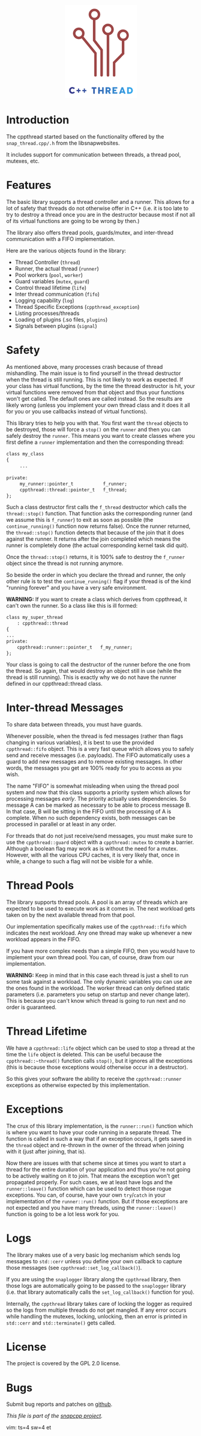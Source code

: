 
<p align="center">
<img alt="cppthread" title="C++ library to easily manage thread and thread pools including communication and mutexes."
src="https://raw.githubusercontent.com/m2osw/cppthread/master/doc/cppthread.png" width="191" height="248"/>
</p>

# Introduction

The cppthread started based on the functionality offered by the
`snap_thread.cpp/.h` from the libsnapwebsites.

It includes support for communication between threads, a thread pool,
mutexes, etc.


# Features

The basic  library supports a thread controller and a runner. This
allows for a lot of safety that threads do not otherwise offer in C++
(i.e. it is too late to try to destroy a thread once you are in the
destructor because most if not all of its virtual functions are going
to be wrong by then.)

The library also offers thread pools, guards/mutex, and inter-thread
communication with a FIFO implementation.

Here are the various objects found in the library:

* Thread Controller (`thread`)
* Runner, the actual thread (`runner`)
* Pool workers (`pool`, `worker`)
* Guard variables (`mutex`, `guard`)
* Control thread lifetime (`life`)
* Inter thread communication (`fifo`)
* Logging capability (`log`)
* Thread Specific Exceptions (`cppthread_exception`)
* Listing processes/threads
* Loading of plugins (.so files, `plugins`)
* Signals between plugins (`signal`)


# Safety

As mentioned above, many processes crash because of thread mishandling.
The main issue is to find yourself in the thread destructor when the thread
is still running. This is not likely to work as expected. If your class has
virtual functions, by the time the thread destructor is hit, your virtual
functions were removed from that object and thus your functions won't get
called. The default ones are called instead. So the results are likely
wrong (unless you implement your own thread class and it does it all for
you or you use callbacks instead of virtual functions).

This library tries to help you with that. You first want the `thread` objects
to be destroyed, those will force a `stop()` on the `runner` and then you
can safely destroy the `runner`. This means you want to create classes
where you first define a `runner` implementation and then the corresponding
thread:

    class my_class
    {
         ...

    private:
         my_runner::pointer_t           f_runner;
         cppthread::thread::pointer_t   f_thread;
    };

Such a class destructor first calls the `f_thread` destructor which calls
the `thread::stop()` function. That function asks the corresponding runner
(and we assume this is `f_runner`) to exit as soon as possible (the
`continue_running()` function now returns false). Once the runner returned,
the `thread::stop()` function detects that because of the join that
it does against the runner. It returns after the join completed which means
the runner is completely done (the actual corresponding kernel task did quit).

Once the `thread::stop()` returns, it is 100% safe to destroy the `f_runner`
object since the thread is not running anymore.

So beside the order in which you declare the thread and runner, the only
other rule is to test the `continue_running()` flag if your thread is
of the kind "running forever" and you have a very safe environment.

**WARNING:** If you want to create a class which derives from cppthread,
it can't own the runner. So a class like this is ill formed:

    class my_super_thread
        : cppthread::thread
    {
    ...
    private:
        cppthread::runner::pointer_t   f_my_runner;
    };

Your class is going to call the destructor of the runner before the one
from the thread. So again, that would destroy an object still in use (while
the thread is still running). This is exactly why we do not have the runner
defined in our cppthread::thread class.

# Inter-thread Messages

To share data between threads, you must have guards.

Whenever possible, when the thread is fed messages (rather than flags
changing in various variables), it is best to use the provided
`cppthread::fifo` object. This is a very fast queue which allows you to
safely send and receive messages (i.e. payloads). The FIFO automatically
uses a guard to add new messages and to remove existing messages. In other
words, the messages you get are 100% ready for you to access as you wish.

The name "FIFO" is somewhat misleading when using the thread pool system
and now that this class supports a priority system which allows for
processing messages _early_. The priority actually uses dependencies. So
message A can be marked as necessary to be able to process message B.
In that case, B will be sitting in the FIFO until the processing of A is
complete. When no such dependency exists, both messages can be processed
in parallel or at least in any order.

For threads that do not just receive/send messages, you must make sure
to use the `cppthread::guard` object with a `cppthread::mutex` to create
a barrier. Although a boolean flag may work as is without the need for
a mutex. However, with all the various CPU caches, it is very likely that,
once in while, a change to such a flag will not be visible for a while.


# Thread Pools

The library supports thread pools. A pool is an array of threads which
are expected to be used to execute work as it comes in. The next workload
gets taken on by the next available thread from that pool.

Our implementation specifically makes use of the `cppthread::fifo` which
indicates the next workload. Any one thread may wake up whenever a new
workload appears in the FIFO.

If you have more complex needs than a simple FIFO, then you would have
to implement your own thread pool. You can, of course, draw from our
implementation.

**WARNING:** Keep in mind that in this case each thread is just a shell
to run some task against a workload. The only dynamic variables you can
use are the ones found in the workload. The worker thread can only defined
static parameters (i.e. parameters you setup on startup and never change
later). This is because you can't know which thread is going to run next
and no order is guaranteed.


# Thread Lifetime

We have a `cppthread::life` object which can be used to stop a thread
at the time the `life` object is deleted. This can be useful because
the `cppthread::~thread()` function calls `stop()`, but it ignores all
the exceptions (this is because those exceptions would otherwise occur
in a destructor).

So this gives your software the ability to receive the `cppthread::runner`
exceptions as otherwise expected by this implementation.


# Exceptions

The crux of this library implementation, is the `runner::run()` function
which is where you want to have your code running in a separate thread.
The function is called in such a way that if an exception occurs, it
gets saved in the `thread` object and re-thrown in the owner of the
thread when joining with it (just after joining, that is).

Now there are issues with that scheme since at times you want to start
a thread for the entire duration of your application and thus you're
not going to be actively waiting on it to join. That means the exception
won't get propagated properly. For such cases, we at least have logs and
the `runner::leave()` function which can be used to detect those rogue
exceptions. You can, of course, have your own `try`/`catch` in your
implementation of the `runner::run()` function. But if those exceptions
are not expected and you have many threads, using the `runner::leave()`
function is going to be a lot less work for you.


# Logs

The library makes use of a very basic log mechanism which sends log
messages to `std::cerr` unless you define your own callback to capture
those messages (see `cppthread::set_log_callback()`).

If you are using the `snaplogger` library along the `cppthread` library,
then those logs are automatically going to be passed to the `snaplogger`
library (i.e. that library automatically calls the `set_log_callback()`
function for you).

Internally, the `cppthread` library takes care of locking the logger
as required so the logs from multiple threads do not get mangled.
If any error occurs while handling the mutexes, locking, unlocking,
then an error is printed in `std::cerr` and `std::terminate()`
gets called.


# License

The project is covered by the GPL 2.0 license.


# Bugs

Submit bug reports and patches on
[github](https://github.com/m2osw/cppthread/issues).


_This file is part of the [snapcpp project](https://snapwebsites.org/)._

vim: ts=4 sw=4 et
